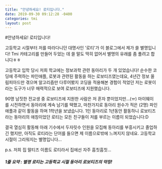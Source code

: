 ```yaml
---
title: "안녕하세요! 로티입니다."
date: 2019-09-30 09:12:28 -0400
categories: tmi
layout: post
---
```


#안녕하세요! 로티입니다!

고등학교 시절부터 저를 따라다니던 대명사인 '로티'가 이 블로그에서 제가 쓸 별명입니다! Tmi 카테고리를 만들어 두었는 데 쓸 말도 딱히 없어서 별명의 유래를 좀 풀려고 합니다ㅎㅎ

고등학교 입학 당시 저희 학교에는 정보과학 관련 동아리가 두 개 있었습니다! 순수한 코딩에 주력하는 파인애플, 로봇과 관련된 활동을 하는 로보티즈였는데요, 4년간 정보 올림피아드만 겪으며 알고리즘만 다루어봤지 코딩을 적용해본 경험이 적었던 저는 로봇이라는 도구가 너무 매력적으로 보여 로보티즈에 지원했습니다.

 90명 남짓한 전교생 중 로보티즈에 지원한 사람은 저 혼자 뿐이었지만...(ㅠ) 마이웨이를 시전하면서 동아리에 계속 남기를 택했고, 마찬가지로 동아리 원수가 적은 (2명) 파인애플과 같이 활동을 하며 1학년을 보냈습니다. 1인 동아리로 1년동안 활동하니 로보티즈라는 동아리의 애칭이었던 로티는 모든 친구들이 저를 부르는 이름이 되었습니다:D 

결국 열심히 활동해 아래 기수에서 두자릿수 인원을 모집해 동아리를 부흥시키고 졸업하긴 했지만, 아직도 로티라는 단어를 들으면 제 이름으로밖에 느껴지지 않네요. 고등학교 시절이 그리워지는 별명입니다...

p.s. 저희 집 말티즈 이름도 로티라서 집에선 자주 흠칫흠칫...

##### 1줄 요약 : 별명 로티는 고등학교 시절 동아리 로보티즈의 약칭!
